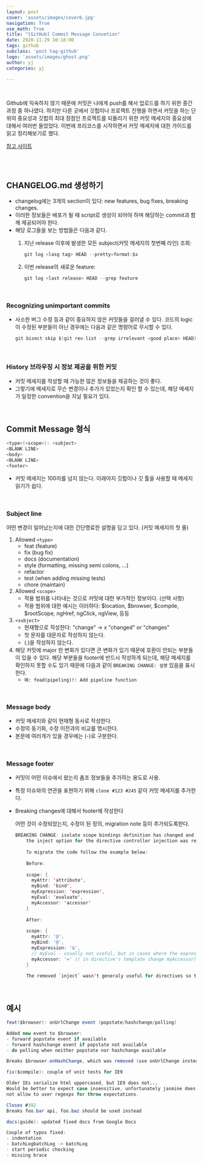 ```yaml
---
layout: post
cover: 'assets/images/cover6.jpg'
navigation: True
use_math: True
title: "[GitHub] Commit Message Convetion"
date: 2020-11-29 10:18:00
tags: github
subclass: 'post tag-github'
logo: 'assets/images/ghost.png'
author: yj
categories: yj

---
```


<br>

Github에 익숙하지 않기 때문에 커밋은 나에게 push를 해서 업로드를 하기 위한 중간과정 중 하나였다. 하지만 다른 곳에서 깃헙이나 프로젝트 진행을 하면서 커밋을 하는 단위의 중요성과 깃헙의 최대 장점인 프로젝트를 되돌리기 위한 커밋 메세지의 중요성에 대해서 여러번 들었었다. 이번에 프리코스를 시작하면서 커밋 메세지에 대한 가이드를 읽고 정리해보기로 했다. 

[참고 사이트]([https://gist.github.com/stephenparish/9941e89d80e2bc58a153#recognizing-unimportant-commits](https://gist.github.com/stephenparish/9941e89d80e2bc58a153#recognizing-unimportant-commits))

<br>

<br>

## CHANGELOG.md 생성하기

- changelog에는 3개의 section이 있다: new features, bug fixes, breaking changes.
- 이러한 정보들은 배포가 될 때 script로 생성이 되어야 하며 해당하는 commit과 함께 제공되어야 한다.
- 해당 로그들을 보는 방법들은 다음과 같다.
    1. 지난 release 이후에 발생한 모든 subject(커밋 메세지의 첫번째 라인) 조회:

        ```java
        git log <lasg tag> HEAD --pretty=format:$s
        ```

    2. 이번 release의 새로운 feature:

        ```java
        git log <last release> HEAD --grep feature
        ```

<br>

### Recognizing unimportant commits

- 사소한 버그 수정 등과 같이 중요하지 않은 커밋들을 걸러낼 수 있다. 코드의 logic이 수정된 부분들이 아닌 경우에는 다음과 같은 명령어로 무시할 수 있다.

    ```java
    git bisect skip $(git rev-list --grep irrelevant <good place> HEAD)
    ```

<br>

### History 브라우징 시 정보 제공을 위한 커밋

- 커밋 메세지를 작성할 때 가능한 많은 정보들을 제공하는 것이 좋다.
- 그렇기에 메세지로 무슨 변경이나 추가가 있었는지 확인 할 수 있는데, 해당 메세지가 일정한 convention을 지닐 필요가 있다.

<br>

## Commit Message 형식

```java
<type>(<scope>): <subject>
<BLANK LINE>
<body>
<BLANK LINE>
<footer>
```

- 커밋 메세지는 100자를 넘지 않는다. 이래야지 깃헙이나 깃 툴을 사용할 때 메세지 읽기가 쉽다.

<br>

### Subject line

어떤 변경이 일어났는지에 대한 간단명료한 설명을 담고 있다. (커밋 메세지의 첫 줄)

1. Allowed `<type>` 
    - feat (feature)
    - fix (bug fix)
    - docs (documentation)
    - style (formatting, missing semi colons, ...)
    - refactor
    - test (when adding missing tests)
    - chore (maintain)
2. Allowed `<scope>` 
    - 적용 범위를 나타내는 것으로 커밋에 대한 부가적인 정보이다. (선택 사항)
    - 적용 범위에 대한 예시는 이러하다: $location, $browser, $compile, $rootScope, ngHref, ngClick, ngView, 등등
3. `<subject>`
    - 현재형으로 작성한다: "change" → x "changed" or "changes"
    - 첫 문자를 대문자로 작성하지 않는다.
    - (.)을 작성하지 않는다.
4. 해당 커밋에 major 한 변화가 있다면 큰 변화가 있기 때문에 호환이 안되는 부분들이 있을 수 있다. 해당 부분들을 footer에 반드시 작성하게 되는데, 해당 메세지를 확인하지 못할 수도 있기 때문에 다음과 같이 `BREAKING CHANGE: 설명` 있음을 표시한다. 
    - `예: fead(pipeling)!: Add pipeline function`

<br>

### Message body

- 커밋 메세지와 같이 현재형 동사로 작성한다.
- 수정의 동기화, 수정 이전과의 비교를 명시한다.
- 본문에 여러개가 있을 경우에는 (-)로 구분한다.

<br>

### Message footer

- 커밋이 어떤 이슈에서 왔는지 촘조 정보들을 추가하는 용도로 사용.
- 특정 이슈와의 연관을 표현하기 위해 `close #123 #245` 같이 커밋 메세지를 추가한다.
- Breaking changes에 대해서 footer에 작성한다

    어떤 것이 수정되었는지, 수정이 된 정의, migration note 등이 추가되도록한다. 

    ```java
    BREAKING CHANGE: isolate scope bindings definition has changed and
        the inject option for the directive controller injection was removed.
        
        To migrate the code follow the example below:
        
        Before:
        
        scope: {
          myAttr: 'attribute',
          myBind: 'bind',
          myExpression: 'expression',
          myEval: 'evaluate',
          myAccessor: 'accessor'
        }
        
        After:
        
        scope: {
          myAttr: '@',
          myBind: '@',
          myExpression: '&',
          // myEval - usually not useful, but in cases where the expression is assignable, you can use '='
          myAccessor: '=' // in directive's template change myAccessor() to myAccessor
        }
        
        The removed `inject` wasn't generaly useful for directives so there should be no code using it.
    ```

<br>

## 예시

```java
feat($browser): onUrlChange event (popstate/hashchange/polling)

Added new event to $browser:
- forward popstate event if available
- forward hashchange event if popstate not available
- do polling when neither popstate nor hashchange available

Breaks $browser.onHashChange, which was removed (use onUrlChange instead)
```

```java
fix($compile): couple of unit tests for IE9

Older IEs serialize html uppercased, but IE9 does not...
Would be better to expect case insensitive, unfortunately jasmine does
not allow to user regexps for throw expectations.

Closes #392
Breaks foo.bar api, foo.baz should be used instead
```

```java
docs(guide): updated fixed docs from Google Docs

Couple of typos fixed:
- indentation
- batchLogbatchLog -> batchLog
- start periodic checking
- missing brace
```

